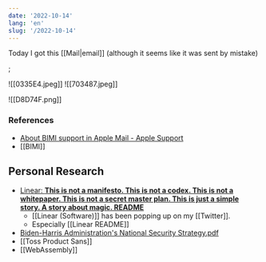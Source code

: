 ```yaml
---
date: '2022-10-14'
lang: 'en'
slug: '/2022-10-14'
---
```


Today I got this [[Mail|email]] (although it seems like it was sent by mistake)

;

<Horizontal>

![[0335E4.jpeg]]
![[703487.jpeg]]

</Horizontal>

![[D8D74F.png]]

### References

- [About BIMI support in Apple Mail - Apple Support](https://support.apple.com/en-us/HT213155)
- [[BIMI]]

## Personal Research

- [Linear: **This is not a manifesto. This is not a codex. This is not a whitepaper. This is not a secret master plan. This is just a simple story. A story about magic. README**](https://twitter.com/linear/status/1504485344355381254)
  - [[Linear (Software)]] has been popping up on my [[Twitter]].
  - Especially [[Linear README]]
- [Biden-Harris Administration's National Security Strategy.pdf](https://www.whitehouse.gov/wp-content/uploads/2022/10/Biden-Harris-Administrations-National-Security-Strategy-10.2022.pdf)
- [[Toss Product Sans]]
- [[WebAssembly]]
